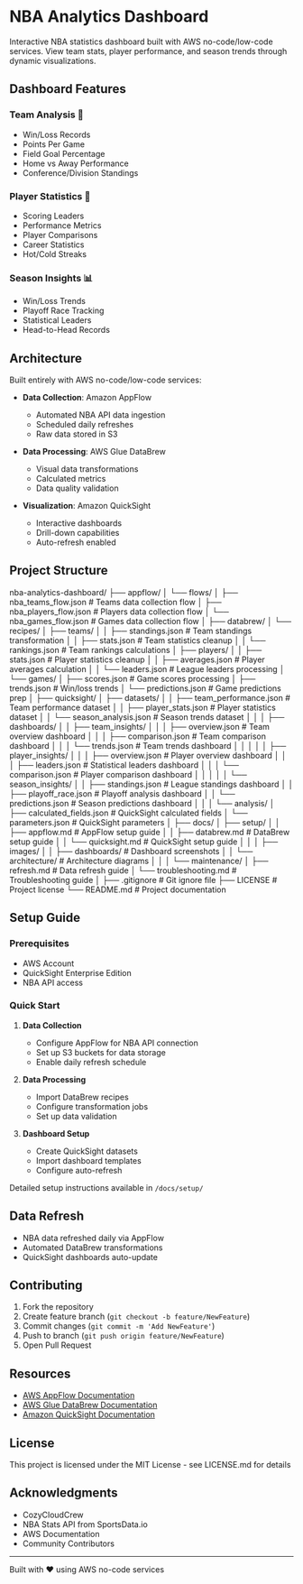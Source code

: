 # NBA Analytics Dashboard

Interactive NBA statistics dashboard built with AWS no-code/low-code services. View team stats, player performance, and season trends through dynamic visualizations.

## Dashboard Features

### Team Analysis 🏀
- Win/Loss Records
- Points Per Game
- Field Goal Percentage 
- Home vs Away Performance
- Conference/Division Standings

### Player Statistics 👤
- Scoring Leaders
- Performance Metrics
- Player Comparisons
- Career Statistics
- Hot/Cold Streaks

### Season Insights 📊
- Win/Loss Trends
- Playoff Race Tracking
- Statistical Leaders
- Head-to-Head Records

## Architecture

Built entirely with AWS no-code/low-code services:

- **Data Collection**: Amazon AppFlow
  - Automated NBA API data ingestion
  - Scheduled daily refreshes
  - Raw data stored in S3

- **Data Processing**: AWS Glue DataBrew
  - Visual data transformations
  - Calculated metrics
  - Data quality validation

- **Visualization**: Amazon QuickSight
  - Interactive dashboards
  - Drill-down capabilities
  - Auto-refresh enabled

## Project Structure
nba-analytics-dashboard/
├── appflow/
│   └── flows/
│       ├── nba_teams_flow.json        # Teams data collection flow
│       ├── nba_players_flow.json      # Players data collection flow
│       └── nba_games_flow.json        # Games data collection flow
│
├── databrew/
│   └── recipes/
│       ├── teams/
│       │   ├── standings.json         # Team standings transformation
│       │   ├── stats.json            # Team statistics cleanup
│       │   └── rankings.json         # Team rankings calculations
│       ├── players/
│       │   ├── stats.json            # Player statistics cleanup
│       │   ├── averages.json         # Player averages calculation
│       │   └── leaders.json          # League leaders processing
│       └── games/
│           ├── scores.json           # Game scores processing
│           ├── trends.json           # Win/loss trends
│           └── predictions.json      # Game predictions prep
│
├── quicksight/
│   ├── datasets/
│   │   ├── team_performance.json     # Team performance dataset
│   │   ├── player_stats.json        # Player statistics dataset
│   │   └── season_analysis.json     # Season trends dataset
│   │
│   ├── dashboards/
│   │   ├── team_insights/
│   │   │   ├── overview.json        # Team overview dashboard
│   │   │   ├── comparison.json      # Team comparison dashboard
│   │   │   └── trends.json          # Team trends dashboard
│   │   │
│   │   ├── player_insights/
│   │   │   ├── overview.json        # Player overview dashboard
│   │   │   ├── leaders.json         # Statistical leaders dashboard
│   │   │   └── comparison.json      # Player comparison dashboard
│   │   │
│   │   └── season_insights/
│   │       ├── standings.json       # League standings dashboard
│   │       ├── playoff_race.json    # Playoff analysis dashboard
│   │       └── predictions.json     # Season predictions dashboard
│   │
│   └── analysis/
│       ├── calculated_fields.json   # QuickSight calculated fields
│       └── parameters.json         # QuickSight parameters
│
├── docs/
│   ├── setup/
│   │   ├── appflow.md              # AppFlow setup guide
│   │   ├── databrew.md             # DataBrew setup guide
│   │   └── quicksight.md           # QuickSight setup guide
│   │
│   ├── images/
│   │   ├── dashboards/             # Dashboard screenshots
│   │   └── architecture/           # Architecture diagrams
│   │
│   └── maintenance/
│       ├── refresh.md              # Data refresh guide
│       └── troubleshooting.md      # Troubleshooting guide
│
├── .gitignore                      # Git ignore file
├── LICENSE                         # Project license
└── README.md                       # Project documentation




## Setup Guide

### Prerequisites
- AWS Account
- QuickSight Enterprise Edition
- NBA API access

### Quick Start
1. **Data Collection**
   - Configure AppFlow for NBA API connection
   - Set up S3 buckets for data storage
   - Enable daily refresh schedule

2. **Data Processing**
   - Import DataBrew recipes
   - Configure transformation jobs
   - Set up data validation

3. **Dashboard Setup**
   - Create QuickSight datasets
   - Import dashboard templates
   - Configure auto-refresh

Detailed setup instructions available in `/docs/setup/`

## Data Refresh
- NBA data refreshed daily via AppFlow
- Automated DataBrew transformations
- QuickSight dashboards auto-update

## Contributing
1. Fork the repository
2. Create feature branch (`git checkout -b feature/NewFeature`)
3. Commit changes (`git commit -m 'Add NewFeature'`)
4. Push to branch (`git push origin feature/NewFeature`)
5. Open Pull Request

## Resources
- [AWS AppFlow Documentation](https://aws.amazon.com/appflow/)
- [AWS Glue DataBrew Documentation](https://aws.amazon.com/glue/features/databrew/)
- [Amazon QuickSight Documentation](https://aws.amazon.com/quicksight/)

## License
This project is licensed under the MIT License - see LICENSE.md for details

## Acknowledgments
- CozyCloudCrew
- NBA Stats API from SportsData.io
- AWS Documentation
- Community Contributors

---
Built with ❤️ using AWS no-code services
